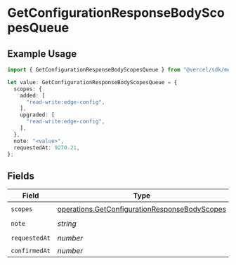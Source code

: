 # GetConfigurationResponseBodyScopesQueue

## Example Usage

```typescript
import { GetConfigurationResponseBodyScopesQueue } from "@vercel/sdk/models/operations/getconfiguration.js";

let value: GetConfigurationResponseBodyScopesQueue = {
  scopes: {
    added: [
      "read-write:edge-config",
    ],
    upgraded: [
      "read-write:edge-config",
    ],
  },
  note: "<value>",
  requestedAt: 9270.21,
};
```

## Fields

| Field                                                                                                          | Type                                                                                                           | Required                                                                                                       | Description                                                                                                    |
| -------------------------------------------------------------------------------------------------------------- | -------------------------------------------------------------------------------------------------------------- | -------------------------------------------------------------------------------------------------------------- | -------------------------------------------------------------------------------------------------------------- |
| `scopes`                                                                                                       | [operations.GetConfigurationResponseBodyScopes](../../models/operations/getconfigurationresponsebodyscopes.md) | :heavy_check_mark:                                                                                             | N/A                                                                                                            |
| `note`                                                                                                         | *string*                                                                                                       | :heavy_check_mark:                                                                                             | N/A                                                                                                            |
| `requestedAt`                                                                                                  | *number*                                                                                                       | :heavy_check_mark:                                                                                             | N/A                                                                                                            |
| `confirmedAt`                                                                                                  | *number*                                                                                                       | :heavy_minus_sign:                                                                                             | N/A                                                                                                            |